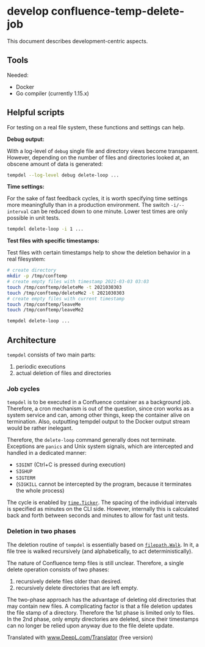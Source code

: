 # develop confluence-temp-delete-job

This document describes development-centric aspects.

## Tools

Needed:

- Docker
- Go compiler (currently 1.15.x)

## Helpful scripts

For testing on a real file system, these functions and settings can help.

**Debug output:**

With a log-level of `debug` single file and directory views become transparent. However, depending on the number of files and directories looked at, an obscene amount of data is generated:

```bash
tempdel --log-level debug delete-loop ...
```

**Time settings:**

For the sake of fast feedback cycles, it is worth specifying time settings more meaningfully than in a production environment. The switch `-i/--interval` can be reduced down to one minute. Lower test times are only possible in unit tests.

```bash
tempdel delete-loop -i 1 ...
```

**Test files with specific timestamps:**

Test files with certain timestamps help to show the deletion behavior in a real filesystem:

```bash
# create directory
mkdir -p /tmp/conftemp
# create empty files with timestamp 2021-03-03 03:03
touch /tmp/conftemp/deleteMe -t 2021030303
touch /tmp/conftemp/deleteMe2 -t 2021030303
# create empty files with current timestamp
touch /tmp/conftemp/leaveMe
touch /tmp/conftemp/leaveMe2

tempdel delete-loop ...
```

## Architecture

`tempdel` consists of two main parts:

1. periodic executions
1. actual deletion of files and directories

### Job cycles

`tempdel` is to be executed in a Confluence container as a background job. Therefore, a cron mechanism is out of the question, since cron works as a system service and can, among other things, keep the container alive on termination. Also, outputting tempdel output to the Docker output stream would be rather inelegant.

Therefore, the `delete-loop` command generally does not terminate. Exceptions are `panics` and Unix system signals, which are intercepted and handled in a dedicated manner:
- `SIGINT` (Ctrl+C is pressed during execution)
- `SIGHUP`
- `SIGTERM`
- (`SIGKILL` cannot be intercepted by the program, because it terminates the whole process)

The cycle is enabled by [`time.Ticker`](https://golang.org/pkg/time/#Ticker). The spacing of the individual intervals is specified as minutes on the CLI side. However, internally this is calculated back and forth between seconds and minutes to allow for fast unit tests.

### Deletion in two phases

The deletion routine of `tempdel` is essentially based on [`filepath.Walk`](https://golang.org/pkg/path/filepath/#Walk). In it, a file tree is walked recursively (and alphabetically, to act deterministically).

The nature of Confluence temp files is still unclear. Therefore, a single delete operation consists of two phases:

1. recursively delete files older than desired.
1. recursively delete directories that are left empty.

The two-phase approach has the advantage of deleting old directories that may contain new files. A complicating factor is that a file deletion updates the file stamp of a directory. Therefore the 1st phase is limited only to files. In the 2nd phase, only empty directories are deleted, since their timestamps can no longer be relied upon anyway due to the file delete update.

Translated with www.DeepL.com/Translator (free version)
